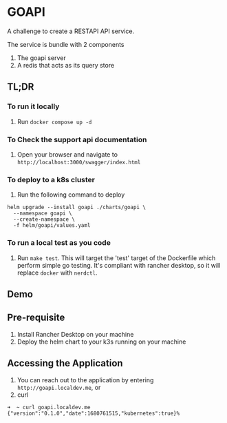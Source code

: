 # GOAPI

A challenge to create a RESTAPI API service.

The service is bundle with 2 components
1) The goapi server 
2) A redis that acts as its query store


## TL;DR

### To run it locally

1. Run `docker compose up -d`

### To Check the support api documentation

1. Open your browser and navigate to `http://localhost:3000/swagger/index.html`

### To deploy to a k8s cluster 

1. Run the following command to deploy

```
helm upgrade --install goapi ./charts/goapi \
  --namespace goapi \ 
  --create-namespace \
  -f helm/goapi/values.yaml
```

### To run a local test as you code

1. Run `make test`. This will target the 'test' target of the Dockerfile which perform simple go testing. It's compliant with rancher desktop, so it will replace `docker` with `nerdctl`.


## Demo

## Pre-requisite
1. Install Rancher Desktop on your machine
2. Deploy the helm chart to your k3s running on your machine

## Accessing the Application
1. You can reach out to the application by entering `http://goapi.localdev.me`, or
2. curl
```
➜  ~ curl goapi.localdev.me
{"version":"0.1.0","date":1680761515,"kubernetes":true}%
```

